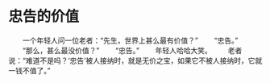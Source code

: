 # 忠告的价值
　　一个年轻人问一位老者：“先生，世界上甚么最有价值？” 
　　“忠告。” 
　　“那么，甚么最没价值？” 
　　“忠告。” 
　　年轻人哈哈大笑。 
　　老者说：“难道不是吗？‘忠告’被人接纳时，就是无价之宝，如果它不被人接纳时，它就一钱不值了。”
 